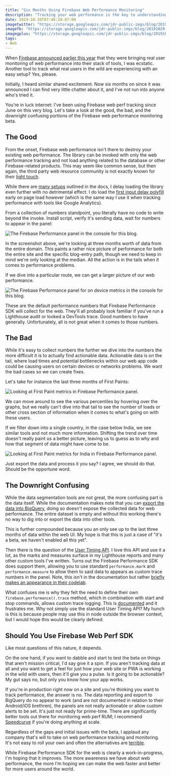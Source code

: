 ```yaml
---
title: "Six Months Using Firebase Web Performance Monitoring"
description: "Tracking your web performance is the key to understanding how users are experiencing your site in the wild. After six months of using Firebase Web Performance monitoring, should you use it on your next project?"
date: 2019-10-28T07:46:28-07:00
imagetwitter: "https://storage.googleapis.com/jdr-public-imgs/blog/20191029-firebase-webperf-02-800.png"
imagefb: "https://storage.googleapis.com/jdr-public-imgs/blog/20191029-firebase-webperf-02-800.png"
imagegplus: "https://storage.googleapis.com/jdr-public-imgs/blog/20191029-firebase-webperf-02-800.png"
tags:
- Web
---
```


When [Firebase announced earlier this year](https://firebase.googleblog.com/2019/05/whats-new-Google-IO-2019.html) that they were bringing real user monitoring of web performance into their stack of tools, I was ecstatic. Another tool to track what real users in the wild are experiencing with an easy setup? Yes, please.

Initially, I heard similar shared excitement. Now six months on since it was announced I can find very little chatter about it, and I've not run into anyone who's tried it.

You're in luck internet: I've been using Firebase web perf tracking since June on this very blog. Let's take a look at the good, the bad, and the downright confusing portions of the Firebase web performance monitoring beta.

## The Good

From the onset, Firebase web performance isn't there to destroy your existing web performance. The library can be invoked with only the web performance tracking and not load anything related to the database or other Firebase-related products. This may seem like common sense, but then again, the third party web resource community is not exactly known for their [light touch](https://github.com/patrickhulce/third-party-web).

While there are [many setups](https://firebase.google.com/docs/perf-mon/get-started-web) outlined in the docs, I delay loading the library even further with no detrimental effect. I do load the [first input delay polyfill](https://github.com/GoogleChromeLabs/first-input-delay) early on page load however (which is the same way I use it when tracking performance with tools like Google Analytics).

From a collection of numbers standpoint, you literally have no code to write beyond the invoke. Install script, verify it's sending data, wait for numbers to appear in the panel:

<picture>
  <source srcset="https://storage.googleapis.com/jdr-public-imgs/blog/20191029-firebase-webperf-01-640.webp 640w,
                  https://storage.googleapis.com/jdr-public-imgs/blog/20191029-firebase-webperf-01-800.webp 800w,
                  https://storage.googleapis.com/jdr-public-imgs/blog/20191029-firebase-webperf-01-1024.webp 1024w,
                  https://storage.googleapis.com/jdr-public-imgs/blog/20191029-firebase-webperf-01-1280.webp 1280w,
                  https://storage.googleapis.com/jdr-public-imgs/blog/20191029-firebase-webperf-01-1600.webp 1600w"
          sizes="(min-width: 800px) 800px, 100vw" type="image/webp">
  <source srcset="https://storage.googleapis.com/jdr-public-imgs/blog/20191029-firebase-webperf-01-640.png 640w,
                  https://storage.googleapis.com/jdr-public-imgs/blog/20191029-firebase-webperf-01-800.png 800w,
                  https://storage.googleapis.com/jdr-public-imgs/blog/20191029-firebase-webperf-01-1024.png 1024w,
                  https://storage.googleapis.com/jdr-public-imgs/blog/20191029-firebase-webperf-01-1280.png 1280w,
                  https://storage.googleapis.com/jdr-public-imgs/blog/20191029-firebase-webperf-01-1600.png 1600w"
          sizes="(min-width: 800px) 800px, 100vw" type="image/png">
  <img src="https://storage.googleapis.com/jdr-public-imgs/blog/20191029-firebase-webperf-01-800.png" alt="The Firebase Performance panel in the console for this blog.">
</picture>

In the screenshot above, we're looking at three months worth of data from the entire domain. This paints a rather nice picture of performance for both the entire site and the specific blog-entry path, though we need to keep in mind we're only looking at the median. All the action is in the tails when it comes to performance problems.

If we dive into a particular route, we can get a larger picture of our web performance.

<picture>
  <source srcset="https://storage.googleapis.com/jdr-public-imgs/blog/20191029-firebase-webperf-02-640.webp 640w,
                  https://storage.googleapis.com/jdr-public-imgs/blog/20191029-firebase-webperf-02-800.webp 800w,
                  https://storage.googleapis.com/jdr-public-imgs/blog/20191029-firebase-webperf-02-1024.webp 1024w,
                  https://storage.googleapis.com/jdr-public-imgs/blog/20191029-firebase-webperf-02-1280.webp 1280w,
                  https://storage.googleapis.com/jdr-public-imgs/blog/20191029-firebase-webperf-02-1600.webp 1600w"
          sizes="(min-width: 800px) 800px, 100vw" type="image/webp">
  <source srcset="https://storage.googleapis.com/jdr-public-imgs/blog/20191029-firebase-webperf-02-640.png 640w,
                  https://storage.googleapis.com/jdr-public-imgs/blog/20191029-firebase-webperf-02-800.png 800w,
                  https://storage.googleapis.com/jdr-public-imgs/blog/20191029-firebase-webperf-02-1024.png 1024w,
                  https://storage.googleapis.com/jdr-public-imgs/blog/20191029-firebase-webperf-02-1280.png 1280w,
                  https://storage.googleapis.com/jdr-public-imgs/blog/20191029-firebase-webperf-02-1600.png 1600w"
          sizes="(min-width: 800px) 800px, 100vw" type="image/png">
  <img src="https://storage.googleapis.com/jdr-public-imgs/blog/20191029-firebase-webperf-02-800.png" alt="The Firebase Performance panel for on device metrics in the console for this blog.">
</picture>

These are the default performance numbers that Firebase Performance SDK will collect for the web. They'll all probably look familiar if you've run a Lighthouse audit or looked a DevTools trace. Good numbers to have generally. Unfortunately, all is not great when it comes to those numbers.

## The Bad

While it's easy to collect numbers the further we dive into the numbers the more difficult it is to actually find actionable data. Actionable data is on the tail, where load times and potential bottlenecks within our web app code could be causing users on certain devices or networks problems. We want the bad cases so we can create fixes.

Let's take for instance the last three months of First Paints:

<picture>
  <source srcset="https://storage.googleapis.com/jdr-public-imgs/blog/20191029-firebase-webperf-03-640.webp 640w,
                  https://storage.googleapis.com/jdr-public-imgs/blog/20191029-firebase-webperf-03-800.webp 800w,
                  https://storage.googleapis.com/jdr-public-imgs/blog/20191029-firebase-webperf-03-1024.webp 1024w,
                  https://storage.googleapis.com/jdr-public-imgs/blog/20191029-firebase-webperf-03-1280.webp 1280w,
                  https://storage.googleapis.com/jdr-public-imgs/blog/20191029-firebase-webperf-03-1600.webp 1600w"
          sizes="(min-width: 800px) 800px, 100vw" type="image/webp">
  <source srcset="https://storage.googleapis.com/jdr-public-imgs/blog/20191029-firebase-webperf-03-640.png 640w,
                  https://storage.googleapis.com/jdr-public-imgs/blog/20191029-firebase-webperf-03-800.png 800w,
                  https://storage.googleapis.com/jdr-public-imgs/blog/20191029-firebase-webperf-03-1024.png 1024w,
                  https://storage.googleapis.com/jdr-public-imgs/blog/20191029-firebase-webperf-03-1280.png 1280w,
                  https://storage.googleapis.com/jdr-public-imgs/blog/20191029-firebase-webperf-03-1600.png 1600w"
          sizes="(min-width: 800px) 800px, 100vw" type="image/png">
  <img src="https://storage.googleapis.com/jdr-public-imgs/blog/20191029-firebase-webperf-03-800.png" alt="Looking at First Paint metrics in Firebase Performance panel.">
</picture>

We can move around to see the various percentiles by hovering over the graphs, but we really can't dive into that tail to see the number of loads or other cross section of information when it comes to what's going on with these users.

If we filter down into a single country, in the case below India, we see similar tools and not much more information. Shifting the trend over time doesn't really paint us a better picture, leaving us to guess as to why and how that segment of data might have come to be.

<picture>
  <source srcset="https://storage.googleapis.com/jdr-public-imgs/blog/20191029-firebase-webperf-04-640.webp 640w,
                  https://storage.googleapis.com/jdr-public-imgs/blog/20191029-firebase-webperf-04-800.webp 800w,
                  https://storage.googleapis.com/jdr-public-imgs/blog/20191029-firebase-webperf-04-1024.webp 1024w,
                  https://storage.googleapis.com/jdr-public-imgs/blog/20191029-firebase-webperf-04-1280.webp 1280w,
                  https://storage.googleapis.com/jdr-public-imgs/blog/20191029-firebase-webperf-04-1600.webp 1600w"
          sizes="(min-width: 800px) 800px, 100vw" type="image/webp">
  <source srcset="https://storage.googleapis.com/jdr-public-imgs/blog/20191029-firebase-webperf-04-640.png 640w,
                  https://storage.googleapis.com/jdr-public-imgs/blog/20191029-firebase-webperf-04-800.png 800w,
                  https://storage.googleapis.com/jdr-public-imgs/blog/20191029-firebase-webperf-04-1024.png 1024w,
                  https://storage.googleapis.com/jdr-public-imgs/blog/20191029-firebase-webperf-04-1280.png 1280w,
                  https://storage.googleapis.com/jdr-public-imgs/blog/20191029-firebase-webperf-04-1600.png 1600w"
          sizes="(min-width: 800px) 800px, 100vw" type="image/png">
  <img src="https://storage.googleapis.com/jdr-public-imgs/blog/20191029-firebase-webperf-04-800.png" alt="Looking at First Paint metrics for India in Firebase Performance panel.">
</picture>

Just export the data and process it you say? I agree, we should do that. Should be the opportune word.

## The Downright Confusing

While the data segmentation tools are not great, the more confusing part is the data itself. While the documentation makes note that you can [export the data into BigQuery](https://firebase.google.com/docs/perf-mon/bigquery-export), doing so doesn't expose the collected data for web performance. The entire dataset is empty and without this working there's no way to dig into or export the data into other tools.

This is further compounded because you an only see up to the last three months of data within the web UI. My hope is that this is just a case of "it's a beta, we haven't enabled all this yet".

Then there is the question of the [User Timing API](https://developer.mozilla.org/en-US/docs/Web/API/User_Timing_API). I love this API and use it a lot, as the marks and measures surface in my Lighthouse reports and many other custom tools I've written. Turns out the Firebase Performance SDK does support them, allowing you to use standard `performance.mark` and `performance.measure` to allow them to said data to appears as custom trace numbers in the panel. Note, this isn't in the documentation but rather [briefly makes an appearance in their codelab](https://codelabs.developers.google.com/codelabs/firebase-perf-mon-web/#8).

What confuses me is why they felt the need to define their own `firebase.performance().trace` method, which in combination with start and stop commands, allows custom trace logging. This is [documented](https://firebase.google.com/docs/perf-mon/custom_traces-metrics?platform=web) and it frustrates me. Why not simply use the standard User Timing API? My hunch is this is because people may use this in node outside the browser context, but I would hope this would be clearly defined.

## Should You Use Firebase Web Perf SDK

Like most questions of this nature, it depends.

On the one hand, if you want to dabble and start to test the beta on things that aren't mission critical, I'd say give it a spin. If you aren't tracking data at all and you want to get a feel for just how your web site or PWA is working in the wild with users, then it'll give you a pulse. Is it going to be actionable? My gut says no, but only you know how your app works.

If you're in production right now on a site and you're thinking you want to track performance, the answer is no. The data reporting and export to BigQuery do no appear to work (and are not documented in relation to their Android/iOS brethren), the panels are not really actionable or allow custom alerts to be set. It's just not ready for prime-time. There are significantly better tools out there for monitoring web perf RUM; I recommend [Speedcurve](https://speedcurve.com/) if you're doing anything at scale.

Regardless of the gaps and initial issues with the beta, I applaud any company that's will to take on web performance tracking and monitoring. It's not easy to roll your own and often the alternatives are [terrible](/chronicle/2019/09/16/fighting-with-dynatrace-to-send-custom-user-timings-with-performance-observer/).

While Firebase Performance SDK for the web is clearly a work-in-progress, I'm hoping that it improves. The more awareness we have about web performance, the more I'm hoping we can make the web faster and better for more users around the world.
